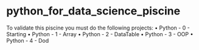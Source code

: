 # python_for_data_science_piscine

To validate this piscine you must do the following projects:
• Python - 0 - Starting
• Python - 1 - Array
• Python - 2 - DataTable
• Python - 3 - OOP
• Python - 4 - Dod
